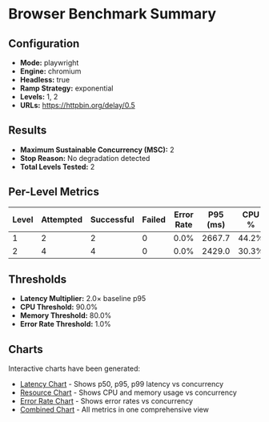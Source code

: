 # Browser Benchmark Summary

## Configuration
- **Mode:** playwright
- **Engine:** chromium
- **Headless:** true
- **Ramp Strategy:** exponential
- **Levels:** 1, 2
- **URLs:** https://httpbin.org/delay/0.5

## Results
- **Maximum Sustainable Concurrency (MSC):** 2
- **Stop Reason:** No degradation detected
- **Total Levels Tested:** 2

## Per-Level Metrics
| Level | Attempted | Successful | Failed | Error Rate | P95 (ms) | CPU % | Memory % |
|-------|-----------|------------|--------|------------|----------|-------|----------|
| 1 | 2 | 2 | 0 | 0.0% | 2667.7 | 44.2% | 38.7% |
| 2 | 4 | 4 | 0 | 0.0% | 2429.0 | 30.3% | 53.1% |

## Thresholds
- **Latency Multiplier:** 2.0× baseline p95
- **CPU Threshold:** 90.0%
- **Memory Threshold:** 80.0%
- **Error Rate Threshold:** 1.0%

## Charts
Interactive charts have been generated:
- [Latency Chart](latency_chart.html) - Shows p50, p95, p99 latency vs concurrency
- [Resource Chart](resource_chart.html) - Shows CPU and memory usage vs concurrency
- [Error Rate Chart](error_rate_chart.html) - Shows error rates vs concurrency
- [Combined Chart](combined_chart.html) - All metrics in one comprehensive view

